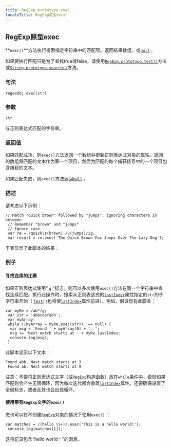 ```yaml
---
title: RegExp prototype exec
localeTitle: RegExp原型exec
---
```

## RegExp原型exec

**`exec()`**方法执行搜索指定字符串中的匹配项。返回结果数组，或[`null`](/en-US/docs/Web/JavaScript/Reference/Global_Objects/null "值null表示故意不存在任何对象值。它是JavaScript的原始值之一。") 。

如果要执行匹配只是为了查找true或false，请使用[`RegExp.prototype.test()`](/en-US/docs/Web/JavaScript/Reference/Global_Objects/RegExp/test "test（）方法执行搜索正则表达式和指定字符串之间的匹配。返回true或false。")方法或[`String.prototype.search()`](/en-US/docs/Web/JavaScript/Reference/Global_Objects/String/search "search（）方法执行搜索正则表达式与此String对象之间的匹配。")方法。

### 句法
```
regexObj.exec(str) 
```

### 参数

`str`

与正则表达式匹配的字符串。

### 返回值

如果匹配成功，则`exec()`方法返回一个数组并更新正则表达式对象的属性。返回的数组将匹配的文本作为第一个项目，然后为匹配的每个捕获括号中的一个项目包含捕获的文本。

如果匹配失败，则`exec()`方法返回[`null`](/en-US/docs/Web/JavaScript/Reference/Global_Objects/null "值null表示故意不存在任何对象值。它是JavaScript的原始值之一。") 。

### 描述

请考虑以下示例：
```
// Match "quick brown" followed by "jumps", ignoring characters in between 
 // Remember "brown" and "jumps" 
 // Ignore case 
 var re = /quick\s(brown).+?(jumps)/ig; 
 var result = re.exec('The Quick Brown Fox Jumps Over The Lazy Dog'); 
```

下表显示了此脚本的结果：

### 例子

#### 寻找连续的比赛

如果正则表达式使用“ `g` ”标志，则可以多次使用`exec()`方法在同一个字符串中查找连续匹配。执行此操作时，搜索从正则表达式的[`lastIndex`](/en-US/docs/Web/JavaScript/Reference/Global_Objects/RegExp/lastIndex "lastIndex是正则表达式实例的读/写整数属性，指定开始下一个匹配的索引。")属性指定的`str`的子字符串开始（ [`test()`](/en-US/docs/Web/JavaScript/Reference/Global_Objects/RegExp/test "test（）方法执行搜索正则表达式和指定字符串之间的匹配。返回true或false。")也将使[`lastIndex`](/en-US/docs/Web/JavaScript/Reference/Global_Objects/RegExp/lastIndex "lastIndex是正则表达式实例的读/写整数属性，指定开始下一个匹配的索引。")属性前进）。例如，假设您有此脚本：
```
var myRe = /ab*/g; 
 var str = 'abbcdefabh'; 
 var myArray; 
 while ((myArray = myRe.exec(str)) !== null) { 
  var msg = 'Found ' + myArray[0] + '. '; 
  msg += 'Next match starts at ' + myRe.lastIndex; 
  console.log(msg); 
 } 
```

此脚本显示以下文本：
```
Found abb. Next match starts at 3 
 Found ab. Next match starts at 9 
```

注意：不要将正则表达式文字（或[`RegExp`](/en-US/docs/Web/JavaScript/Reference/Global_Objects/RegExp "RegExp构造函数创建一个正则表达式对象，用于将文本与模式匹配。")构造函数）放在`while`条件中，否则如果匹配则会产生无限循环，因为每次迭代都会重置[`lastIndex`](/en-US/docs/Web/JavaScript/Reference/Global_Objects/RegExp/lastIndex "lastIndex是正则表达式实例的读/写整数属性，指定开始下一个匹配的索引。")属性。还要确保设置了全局标志，或者此处也会出现循环。

#### 使用带有`RegExp`文字的`exec()`

您也可以在不创建[`RegExp`](/en-US/docs/Web/JavaScript/Reference/Global_Objects/RegExp "RegExp构造函数创建一个正则表达式对象，用于将文本与模式匹配。")对象的情况下使用`exec()` ：
```
var matches = /(hello \S+)/.exec('This is a hello world!'); 
 console.log(matches[1]); 
```

这将记录包含“hello world！”的消息。